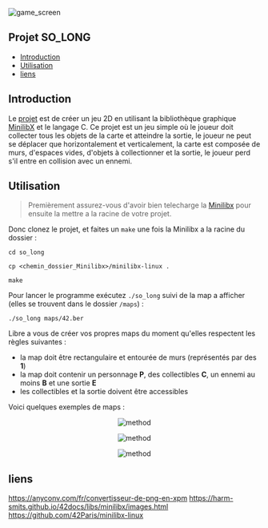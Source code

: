 ![game_screen](https://cdn.discordapp.com/attachments/889061317321838627/1142052289499107368/game_screen.png)
## Projet SO_LONG

* [Introduction](#introduction)
* [Utilisation](#utilisation)
* [liens](#liens)

## Introduction

Le [projet](./resources/fr.subject.pdf) est de créer un jeu 2D en utilisant la bibliothèque graphique [MinilibX](https://harm-smits.github.io/42docs/libs/minilibx/images.html) et le langage C.
Ce projet est un jeu simple où le joueur doit collecter tous les objets de la carte et atteindre la sortie, le joueur ne peut se déplacer que horizontalement et verticalement, la carte est composée de murs, d'espaces vides, d'objets à collectionner et la sortie, le joueur perd s'il entre en collision avec un ennemi.

## Utilisation

> Premièrement assurez-vous d'avoir bien telecharge la [Minilibx](https://github.com/42Paris/minilibx-linux) pour ensuite la mettre a la racine de votre projet.

Donc clonez le projet, et faites un `make` une fois la Minilibx a la racine du dossier :

`cd so_long`

`cp <chemin_dossier_Minilibx>/minilibx-linux .`

`make`

Pour lancer le programme exécutez `./so_long` suivi de la map a afficher (elles se trouvent dans le dossier `/maps`) :

`./so_long maps/42.ber`

Libre a vous de créer vos propres maps du moment qu'elles respectent les règles suivantes :

- la map doit être rectangulaire et entourée de murs (représentés par des **1**)
- la map doit contenir un personnage **P**, des collectibles **C**, un ennemi au moins **B** et une sortie **E**
- les collectibles et la sortie doivent être accessibles

Voici quelques exemples de maps :


<p align="center">
  <img src="https://cdn.discordapp.com/attachments/889061317321838627/1159163505677709362/42ber.png?ex=651ee2a3&is=651d9123&hm=4498556cc22015b8398048df30313632ecdb7d05f81ba8ae04d4ada73572ed5d raw=true" alt="method"/>
</p>


<p align="center">
  <img src="https://cdn.discordapp.com/attachments/889061317321838627/1159163494655078430/bigber.png?ex=651ee2a1&is=651d9121&hm=29374a7df67c3b8dc82825e2bca04e45054afd91737dfb2af7a7c6ac3bf58a14&raw=true" alt="method"/>
</p>


<p align="center">
  <img src="https://cdn.discordapp.com/attachments/889061317321838627/1159163477206773890/quickber.png?ex=651ee29d&is=651d911d&hm=2abf76f50bec0fd9732f12461faefb9a749de46bd2b32328cfb9cec1dedfcb7f&raw=true" alt="method"/>
</p>

## liens

https://anyconv.com/fr/convertisseur-de-png-en-xpm
https://harm-smits.github.io/42docs/libs/minilibx/images.html
https://github.com/42Paris/minilibx-linux


